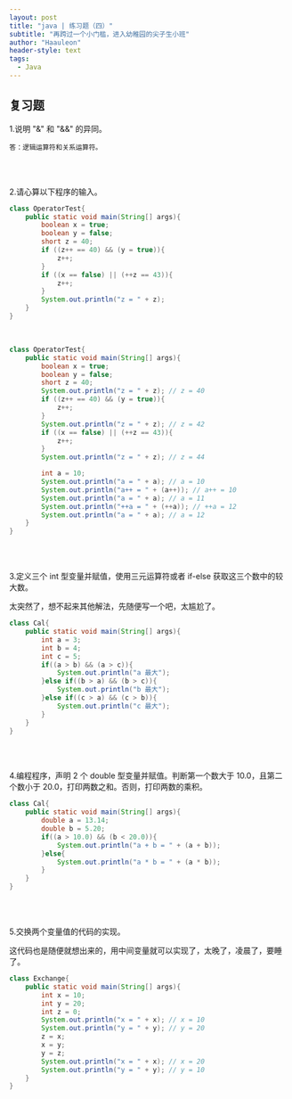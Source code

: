 ```yaml
---
layout: post
title: "java | 练习题（四）"
subtitle: "再跨过一个小门槛，进入幼稚园的尖子生小班"
author: "Haauleon"
header-style: text
tags:
  - Java
---
```




## 复习题
1.说明 "&" 和 "&&" 的异同。     

```
答：逻辑运算符和关系运算符。
```   

<br><br>

2.请心算以下程序的输入。     

```java
class OperatorTest{
    public static void main(String[] args){
        boolean x = true;
        boolean y = false;
        short z = 40;
        if ((z++ == 40) && (y = true)){
            z++;
        }
        if ((x == false) || (++z == 43)){
            z++;
        }
        System.out.println("z = " + z);
    }
}
```      

<br>

```java
class OperatorTest{
    public static void main(String[] args){
        boolean x = true;
        boolean y = false;
        short z = 40;
        System.out.println("z = " + z); // z = 40
        if ((z++ == 40) && (y = true)){
            z++;
        }
        System.out.println("z = " + z); // z = 42
        if ((x == false) || (++z == 43)){
            z++;
        }
        System.out.println("z = " + z); // z = 44

        int a = 10;
        System.out.println("a = " + a); // a = 10
        System.out.println("a++ = " + (a++)); // a++ = 10
        System.out.println("a = " + a); // a = 11
        System.out.println("++a = " + (++a)); // ++a = 12
        System.out.println("a = " + a); // a = 12
    }
}
```   

<br><br>

3.定义三个 int 型变量并赋值，使用三元运算符或者 if-else 获取这三个数中的较大数。    

太突然了，想不起来其他解法，先随便写一个吧，太尴尬了。           

```java
class Cal{
    public static void main(String[] args){
        int a = 3;
        int b = 4;
        int c = 5;
        if((a > b) && (a > c)){
            System.out.println("a 最大");
        }else if((b > a) && (b > c)){
            System.out.println("b 最大");
        }else if((c > a) && (c > b)){
            System.out.println("c 最大");
        }
    }
}
```    

<br><br>

4.编程程序，声明 2 个 double 型变量并赋值。判断第一个数大于 10.0，且第二个数小于 20.0，打印两数之和。否则，打印两数的乘积。     

```java
class Cal{
    public static void main(String[] args){
        double a = 13.14;
        double b = 5.20;
        if((a > 10.0) && (b < 20.0)){
            System.out.println("a + b = " + (a + b));
        }else{
            System.out.println("a * b = " + (a * b));
        }
    }
}
```

<br><br>

5.交换两个变量值的代码的实现。     

这代码也是随便就想出来的，用中间变量就可以实现了，太晚了，凌晨了，要睡了。         

```java
class Exchange{
    public static void main(String[] args){
        int x = 10;
        int y = 20;
        int z = 0;
        System.out.println("x = " + x); // x = 10
        System.out.println("y = " + y); // y = 20
        z = x;
        x = y;
        y = z;
        System.out.println("x = " + x); // x = 20
        System.out.println("y = " + y); // y = 10
    }
}
```

